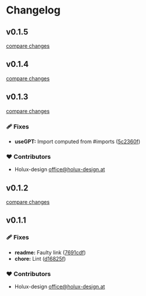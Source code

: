 # Changelog


## v0.1.5

[compare changes](https://github.com/holux-design/nuxt-gpt/compare/v0.1.4...v0.1.5)

## v0.1.4

[compare changes](https://github.com/holux-design/nuxt-gpt/compare/v0.1.3...v0.1.4)

## v0.1.3

[compare changes](https://github.com/holux-design/nuxt-gpt/compare/v0.1.2...v0.1.3)

### 🩹 Fixes

- **useGPT:** Import computed from #imports ([5c2360f](https://github.com/holux-design/nuxt-gpt/commit/5c2360f))

### ❤️ Contributors

- Holux-design <office@holux-design.at>

## v0.1.2

[compare changes](https://github.com/holux-design/nuxt-gpt/compare/v0.1.1...v0.1.2)

## v0.1.1


### 🩹 Fixes

- **readme:** Faulty link ([7691cdf](https://github.com/holux-design/nuxt-gpt/commit/7691cdf))
- **chore:** Lint ([d16825f](https://github.com/holux-design/nuxt-gpt/commit/d16825f))

### ❤️ Contributors

- Holux-design <office@holux-design.at>

